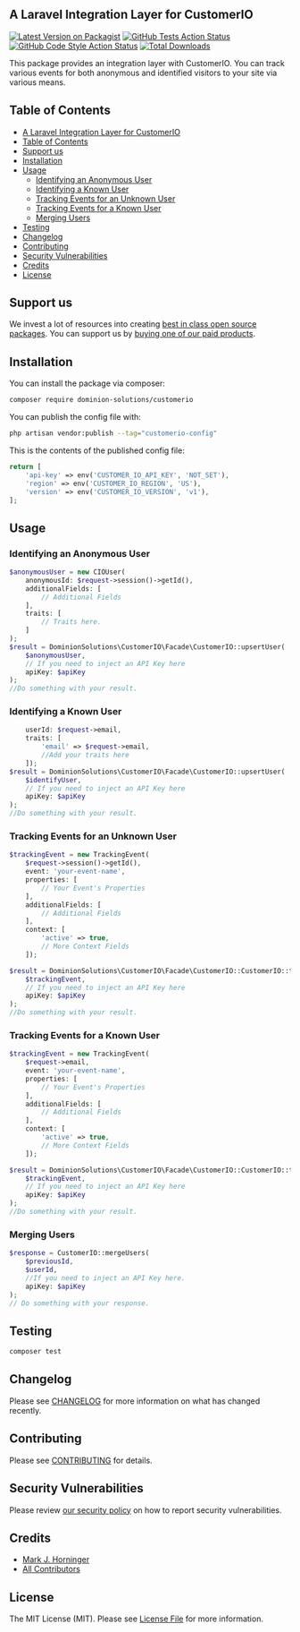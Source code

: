 A Laravel Integration Layer for CustomerIO
---

[![Latest Version on Packagist](https://img.shields.io/packagist/v/dominion-solutions/customerio.svg?style=flat-square)](https://packagist.org/packages/dominion-solutions/customerio)
[![GitHub Tests Action Status](https://img.shields.io/github/actions/workflow/status/dominion-solutions/customerio/run-tests.yml?branch=main&label=tests&style=flat-square)](https://github.com/dominion-solutions/customerio/actions?query=workflow%3Arun-tests+branch%3Amain)
[![GitHub Code Style Action Status](https://img.shields.io/github/actions/workflow/status/dominion-solutions/customerio/fix-php-code-style-issues.yml?branch=main&label=code%20style&style=flat-square)](https://github.com/dominion-solutions/customerio/actions?query=workflow%3A"Fix+PHP+code+style+issues"+branch%3Amain)
[![Total Downloads](https://img.shields.io/packagist/dt/dominion-solutions/customerio.svg?style=flat-square)](https://packagist.org/packages/dominion-solutions/customerio)

This package provides an integration layer with CustomerIO.  You can track various events for both anonymous and identified visitors to your site via various means.

## Table of Contents
- [A Laravel Integration Layer for CustomerIO](#a-laravel-integration-layer-for-customerio)
- [Table of Contents](#table-of-contents)
- [Support us](#support-us)
- [Installation](#installation)
- [Usage](#usage)
  - [Identifying an Anonymous User](#identifying-an-anonymous-user)
  - [Identifying a Known User](#identifying-a-known-user)
  - [Tracking Events for an Unknown User](#tracking-events-for-an-unknown-user)
  - [Tracking Events for a Known User](#tracking-events-for-a-known-user)
  - [Merging Users](#merging-users)
- [Testing](#testing)
- [Changelog](#changelog)
- [Contributing](#contributing)
- [Security Vulnerabilities](#security-vulnerabilities)
- [Credits](#credits)
- [License](#license)


## Support us
<!-- [<img src="https://github-ads.s3.eu-central-1.amazonaws.com/customerio.jpg?t=1" width="419px" />](https://spatie.be/github-ad-click/customerio) -->

We invest a lot of resources into creating [best in class open source packages](https://dominion.solutions/open-source). You can support us by [buying one of our paid products](https://dominion.solutions/products).

<!-- We highly appreciate you sending us a postcard from your hometown, mentioning which of our package(s) you are using. You'll find our address on [our contact page](https://spatie.be/about-us). We publish all received postcards on [our virtual postcard wall](https://spatie.be/open-source/postcards). -->

## Installation

You can install the package via composer:

```bash
composer require dominion-solutions/customerio
```
You can publish the config file with:

```bash
php artisan vendor:publish --tag="customerio-config"
```

This is the contents of the published config file:

```php
return [
    'api-key' => env('CUSTOMER_IO_API_KEY', 'NOT_SET'),
    'region' => env('CUSTOMER_IO_REGION', 'US'),
    'version' => env('CUSTOMER_IO_VERSION', 'v1'),
];
```

## Usage
### Identifying an Anonymous User
```php
$anonymousUser = new CIOUser(
    anonymousId: $request->session()->getId(),
    additionalFields: [
        // Additional Fields
    ],
    traits: [
        // Traits here.
    ]
);
$result = DominionSolutions\CustomerIO\Facade\CustomerIO::upsertUser(
    $anonymousUser,
    // If you need to inject an API Key here
    apiKey: $apiKey
);
//Do something with your result.
```
### Identifying a Known User
```php
    userId: $request->email,
    traits: [
        'email' => $request->email,
        //Add your traits here
    ]);
$result = DominionSolutions\CustomerIO\Facade\CustomerIO::upsertUser(
    $identifyUser,
    // If you need to inject an API Key here
    apiKey: $apiKey
);
//Do something with your result.
```
### Tracking Events for an Unknown User
```php
$trackingEvent = new TrackingEvent(
    $request->session()->getId(),
    event: 'your-event-name',
    properties: [
        // Your Event's Properties
    ],
    additionalFields: [
        // Additional Fields
    ],
    context: [
        'active' => true,
        // More Context Fields
    ]);

$result = DominionSolutions\CustomerIO\Facade\CustomerIO::CustomerIO::trackEvent(
    $trackingEvent,
    // If you need to inject an API Key here
    apiKey: $apiKey
);
//Do something with your result.
```

### Tracking Events for a Known User
```php
$trackingEvent = new TrackingEvent(
    $request->email,
    event: 'your-event-name',
    properties: [
        // Your Event's Properties
    ],
    additionalFields: [
        // Additional Fields
    ],
    context: [
        'active' => true,
        // More Context Fields
    ]);

$result = DominionSolutions\CustomerIO\Facade\CustomerIO::CustomerIO::trackEvent(
    $trackingEvent,
    // If you need to inject an API Key here
    apiKey: $apiKey
);
//Do something with your result.
```

### Merging Users
```php
$response = CustomerIO::mergeUsers(
    $previousId,
    $userId,
    //If you need to inject an API Key here.
    apiKey: $apiKey
);
// Do something with your response.
```

## Testing

```bash
composer test
```

## Changelog

Please see [CHANGELOG](CHANGELOG.md) for more information on what has changed recently.

## Contributing

Please see [CONTRIBUTING](CONTRIBUTING.md) for details.

## Security Vulnerabilities

Please review [our security policy](../../security/policy) on how to report security vulnerabilities.

## Credits

- [Mark J. Horninger](https://github.com/spam-n-eggs)
- [All Contributors](../../contributors)

## License

The MIT License (MIT). Please see [License File](LICENSE.md) for more information.
